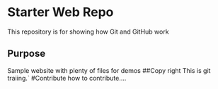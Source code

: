 # Starter Web Repo

This repository is for showing how Git and GitHub work

## Purpose

Sample website with plenty of files for demos
##Copy right
This is git traiing.`
#Contribute
how to contribute....
